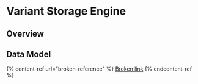 # Variant Storage Engine

## Overview





## Data Model

{% content-ref url="broken-reference" %}
[Broken link](broken-reference)
{% endcontent-ref %}



